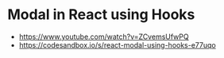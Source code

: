 # Modal in React using Hooks

* <https://www.youtube.com/watch?v=ZCvemsUfwPQ>
* <https://codesandbox.io/s/react-modal-using-hooks-e77uqo>